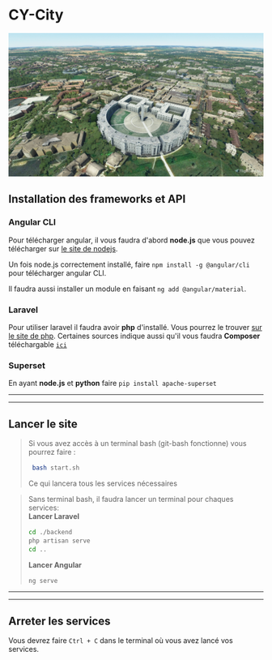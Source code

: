 # CY-City
![`La Ville de Cergy`](public\laVille.png)

## Installation des frameworks et API
### Angular CLI
Pour télécharger angular, il vous faudra d'abord **node.js** que vous pouvez télécharger sur [le site de nodejs]("https://nodejs.org/en").

Un fois node.js correctement installé, faire `npm install -g @angular/cli` pour télécharger angular CLI.

Il faudra aussi installer un module en faisant `ng add @angular/material`.

### Laravel
Pour utiliser laravel il faudra avoir **php** d'installé.
Vous pourrez le trouver [sur le site de php](https://www.php.net/).
Certaines sources indique aussi qu'il vous faudra **Composer** téléchargable [`ici`](https://getcomposer.org/download/)

### Superset
En ayant **node.js** et **python** faire `pip install apache-superset`

***
***

## Lancer le site
> Si vous avez accès à un terminal bash (git-bash fonctionne) vous pourrez faire :
> ```sh
>  bash start.sh
>  ```
> Ce qui lancera tous les services nécessaires

> Sans terminal bash, il faudra lancer un terminal pour chaques services:
> <br>**Lancer Laravel**
> ```sh
> cd ./backend
> php artisan serve
> cd ..
> ```
> **Lancer Angular**
> ```sh
> ng serve
> ```

***
***

## Arreter les services
Vous devrez faire `Ctrl + C` dans le terminal où vous avez lancé vos services.



